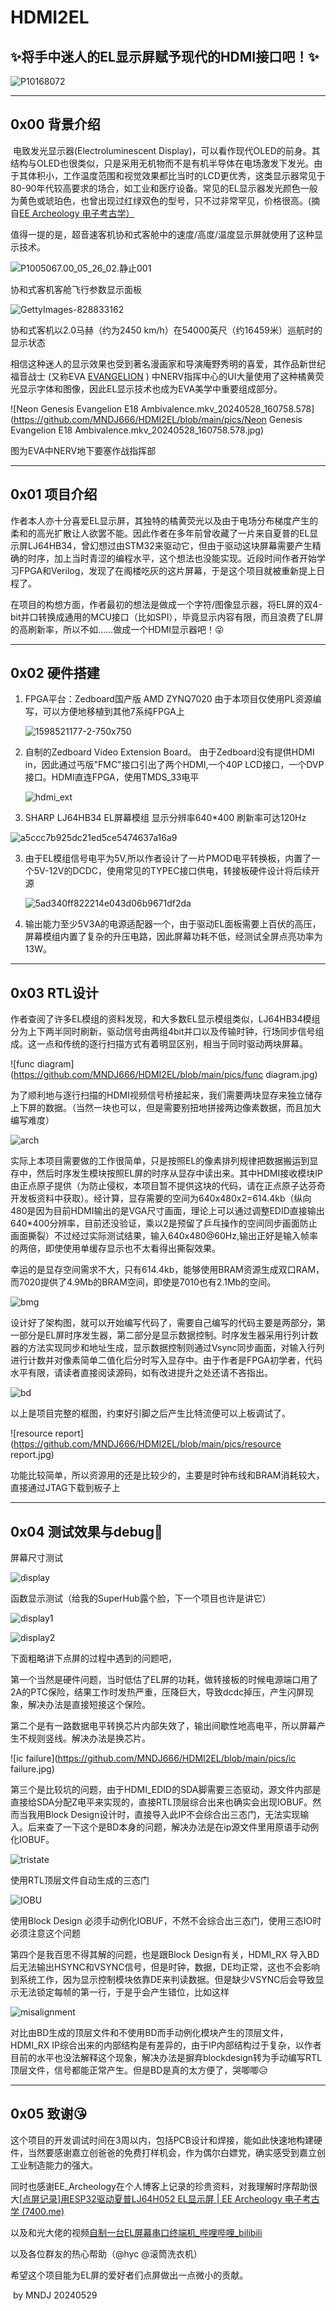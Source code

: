 # **HDMI2EL**

## ✨将手中迷人的EL显示屏赋予现代的HDMI接口吧！✨

![P10168072](https://github.com/MNDJ666/HDMI2EL/blob/main/pics/P10168072.JPG)

------

## 0x00  背景介绍

​     电致发光显示器(Electroluminescent Display)，可以看作现代OLED的前身。其结构与OLED也很类似，只是采用无机物而不是有机半导体在电场激发下发光。由于其体积小，工作温度范围和视觉效果都比当时的LCD更优秀，这类显示器常见于80-90年代较高要求的场合，如工业和医疗设备。常见的EL显示器发光颜色一般为黄色或琥珀色，也曾出现过红绿双色的型号，只不过非常罕见，价格很高。(摘自[EE Archeology 电子考古学）](http://7400.me/)

​		值得一提的是，超音速客机协和式客舱中的速度/高度/温度显示屏就使用了这种显示技术。

![P1005067.00_05_26_02.静止001](https://github.com/MNDJ666/HDMI2EL/blob/main/pics/P1005067.00_05_26_02.静止001.jpg)

协和式客机客舱飞行参数显示面板

![GettyImages-828833162](https://github.com/MNDJ666/HDMI2EL/blob/main/pics/GettyImages-828833162.jpg)

协和式客机以2.0马赫（约为2450 km/h）在54000英尺（约16459米）巡航时的显示状态



​		相信这种迷人的显示效果也受到著名漫画家和导演庵野秀明的喜爱，其作品新世纪福音战士 (又称EVA [ EVANGELION](https://lnk.to/EVA-30_111) ) 中NERV指挥中心的UI大量使用了这种橘黄荧光显示字体和图像，因此EL显示技术也成为EVA美学中重要组成部分。

![Neon Genesis Evangelion E18 Ambivalence.mkv_20240528_160758.578](https://github.com/MNDJ666/HDMI2EL/blob/main/pics/Neon Genesis Evangelion E18 Ambivalence.mkv_20240528_160758.578.jpg)

图为EVA中NERV地下要塞作战指挥部

------

## 0x01 项目介绍



​		作者本人亦十分喜爱EL显示屏，其独特的橘黄荧光以及由于电场分布梯度产生的柔和的高光扩散让人欲罢不能。因此作者在多年前曾收藏了一片来自夏普的EL显示屏LJ64HB34，曾幻想过由STM32来驱动它，但由于驱动这块屏幕需要产生精确的时序，加上当时青涩的编程水平，这个想法也没能实现。近段时间作者开始学习FPGA和Verilog，发现了在阁楼吃灰的这片屏幕，于是这个项目就被重新提上日程了。

​		在项目的构想方面，作者最初的想法是做成一个字符/图像显示器，将EL屏的双4-bit并口转换成通用的MCU接口（比如SPI），毕竟显示内容有限，而且浪费了EL屏的高刷新率，所以不如……做成一个HDMI显示器吧！😜



------

## 0x02 硬件搭建



1. FPGA平台：Zedboard国产版 AMD ZYNQ7020 由于本项目仅使用PL资源编写，可以方便地移植到其他7系纯FPGA上

   ![1598521177-2-750x750](https://github.com/MNDJ666/HDMI2EL/blob/main/pics/1598521177-2-750x750.jpg)

   

2. 自制的Zedboard Video Extension Board。 由于Zedboard没有提供HDMI in，因此通过丐版"FMC"接口引出了两个HDMI,一个40P LCD接口，一个DVP接口。HDMI直连FPGA，使用TMDS_33电平

   

   ![hdmi_ext](https://github.com/MNDJ666/HDMI2EL/blob/main/pics/hdmi_ext.jpg)

3. SHARP LJ64HB34 EL屏幕模组 显示分辨率640*400 刷新率可达120Hz

![a5ccc7b925dc21ed5ce5474637a16a9](https://github.com/MNDJ666/HDMI2EL/blob/main/pics/a5ccc7b925dc21ed5ce5474637a16a9.jpg)

3. 由于EL模组信号电平为5V,所以作者设计了一片PMOD电平转换板，内置了一个5V-12V的DCDC，使用常见的TYPEC接口供电，转接板硬件设计将后续开源

   ![5ad340ff822214e043d06b9671df2da](https://github.com/MNDJ666/HDMI2EL/blob/main/pics/5ad340ff822214e043d06b9671df2da.jpg)

4. 输出能力至少5V3A的电源适配器一个，由于驱动EL面板需要上百伏的高压，屏幕模组内置了复杂的升压电路，因此屏幕功耗不低，经测试全屏点亮功率为13W。

   

------



## 0x03 RTL设计

作者查阅了许多EL模组的资料发现，和大多数EL显示模组类似，LJ64HB34模组分为上下两半同时刷新，驱动信号由两组4bit并口以及传输时钟，行场同步信号组成。这一点和传统的逐行扫描方式有着明显区别，相当于同时驱动两块屏幕。

![func diagram](https://github.com/MNDJ666/HDMI2EL/blob/main/pics/func diagram.jpg)

为了顺利地与逐行扫描的HDMI视频信号桥接起来，我们需要两块显存来独立储存上下屏的数据。（当然一块也可以，但是需要别扭地拼接两边像素数据，而且加大编写难度）

![arch](https://github.com/MNDJ666/HDMI2EL/blob/main/pics/arch.jpg)

实际上本项目需要做的工作很简单，只是按照EL的像素排列规律把数据搬运到显存中，然后时序发生模块按照EL屏的时序从显存中读出来。其中HDMI接收模块IP由正点原子提供（为防止侵权，本项目暂不提供这块的代码，请在正点原子达芬奇开发板资料中获取）。经计算，显存需要的空间为640x480x2=614.4kb（纵向480是因为目前HDMI输出的是VGA尺寸画面，理论上可以通过调整EDID直接输出640*400分辨率，目前还没验证，乘以2是预留了乒乓操作的空间同步画面防止画面撕裂）不过经过实际测试结果，输入640x480@60Hz,输出正好是输入帧率的两倍，即使使用单缓存显示也不太看得出撕裂效果。

幸运的是显存空间需求不大，只有614.4kb，能够使用BRAM资源生成双口RAM，而7020提供了4.9Mb的BRAM空间，即使是7010也有2.1Mb的空间。

![bmg](https://github.com/MNDJ666/HDMI2EL/blob/main/pics/bmg.jpg)

设计好了架构图，就可以开始编写代码了，需要自己编写的代码主要是两部分，第一部分是EL屏时序发生器，第二部分是显示数据控制。时序发生器采用行列计数器的方法实现同步和地址生成，显示数据控制则通过Vsync同步画面，对输入行列进行计数并对像素简单二值化后分时写入显存中。由于作者是FPGA初学者，代码水平有限，请读者直接阅读源码，如有改进提升之处还请不吝指出。

![bd](https://github.com/MNDJ666/HDMI2EL/blob/main/pics/bd.png)

以上是项目完整的框图，约束好引脚之后产生比特流便可以上板调试了。

![resource report](https://github.com/MNDJ666/HDMI2EL/blob/main/pics/resource report.jpg)

功能比较简单，所以资源用的还是比较少的，主要是时钟布线和BRAM消耗较大，直接通过JTAG下载到板子上



------

## 0x04 测试效果与debug🥵

屏幕尺寸测试

![display](https://github.com/MNDJ666/HDMI2EL/blob/main/pics/display.jpg)

函数显示测试（给我的SuperHub露个脸，下一个项目也许是讲它）

![display1](https://github.com/MNDJ666/HDMI2EL/blob/main/pics/display1.jpg)

![display2](https://github.com/MNDJ666/HDMI2EL/blob/main/pics/display2.jpg)

下面粗略讲下点屏的过程中遇到的问题吧，

第一个当然是硬件问题，当时低估了EL屏的功耗，做转接板的时候电源端口用了2A的PTC保险，结果工作时发热严重，压降巨大，导致dcdc掉压，产生闪屏现象，解决办法是直接短接这个保险。

第二个是有一路数据电平转换芯片内部失效了，输出间歇性地高电平，所以屏幕产生不规则竖线。解决办法是换芯片。

![ic failure](https://github.com/MNDJ666/HDMI2EL/blob/main/pics/ic failure.jpg)

第三个是比较坑的问题，由于HDMI_EDID的SDA脚需要三态驱动，源文件内部是直接给SDA分配Z电平来实现的，直接RTL顶层综合出来也确实会出现IOBUF。然而当我用Block Design设计时，直接导入此IP不会综合出三态门，无法实现输入。后来查了一下这个是BD本身的问题，解决办法是在ip源文件里用原语手动例化IOBUF。

![tristate](https://github.com/MNDJ666/HDMI2EL/blob/main/pics/tristate.png)

使用RTL顶层文件自动生成的三态门

![IOBU](https://github.com/MNDJ666/HDMI2EL/blob/main/pics/IOBU.png)

使用Block Design 必须手动例化IOBUF，不然不会综合出三态门，使用三态IO时必须注意这个问题



第四个是我百思不得其解的问题，也是跟Block Design有关，HDMI_RX 导入BD后无法输出HSYNC和VSYNC信号，但是时钟，数据，DE均正常，这也不会影响到系统工作，因为显示控制模块依靠DE来判读数据。但是缺少VSYNC后会导致显示无法锁定每帧的第一行，于是乎会产生错位，比如这样

![misalignment](https://github.com/MNDJ666/HDMI2EL/blob/main/pics/misalignment.jpg)

对比由BD生成的顶层文件和不使用BD而手动例化模块产生的顶层文件，HDMI_RX IP综合出来的内部结构是有差异的，由于IP内部结构过于复杂，以作者目前的水平也没法解释这个现象，解决办法是摒弃blockdesign转为手动编写RTL顶层文件，信号都能正常产生。但是BD是真的太方便了，哭唧唧😥



------



## 0x05 致谢😘

这个项目的开发调试时间在3周以内，包括PCB设计和焊接，能如此快速地构建硬件，当然要感谢嘉立创爸爸的免费打样机会，作为偶尔白嫖党，确实感受到嘉立创工业制造能力的强大。

同时也感谢EE_Archeology在个人博客上记录的珍贵资料，对我理解时序帮助很大[[点屏记录\]用ESP32驱动夏普LJ64H052 EL显示屏 | EE Archeology 电子考古学 (7400.me)](http://7400.me/2021/03/06/Sharp_LJ64H052/)

以及和光大佬的视频[自制一台EL屏幕串口终端机_哔哩哔哩_bilibili](https://www.bilibili.com/video/BV1VY411J7xT/?spm_id_from=333.999.0.0)

以及各位群友的热心帮助（@hyc @滚筒洗衣机）

希望这个项目能为EL屏的爱好者们点屏做出一点微小的贡献。

​														by MNDJ 20240529
